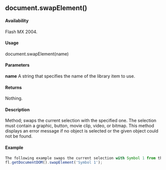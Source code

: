 ## document.swapElement()

#### Availability

Flash MX 2004.

#### Usage

document.swapElement(name)

#### Parameters

**name** A string that specifies the name of the library item to use.

#### Returns

Nothing.

#### Description

Method; swaps the current selection with the specified one. The selection must contain a graphic, button, movie clip, video, or bitmap. This method displays an error message if no object is selected or the given object could not be found.

#### Example

```javascript
The following example swaps the current selection with Symbol 1 from the library:
fl.getDocumentDOM().swapElement('Symbol 1');

```